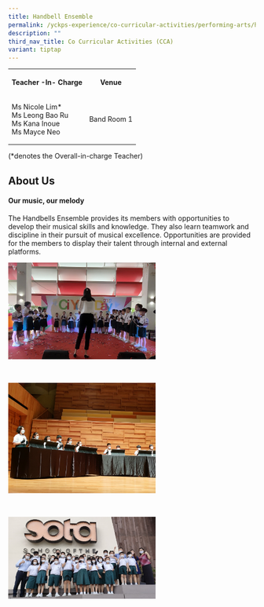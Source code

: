 ```yaml
---
title: Handbell Ensemble
permalink: /yckps-experience/co-curricular-activities/performing-arts/handbells/
description: ""
third_nav_title: Co Curricular Activities (CCA)
variant: tiptap
---
```

<table style="minWidth: 50px">
<colgroup>
<col>
<col>
</colgroup>
<tbody>
<tr>
<th rowspan="1" colspan="1">
<p>Teacher -In- Charge</p>
</th>
<th rowspan="1" colspan="1">
<p>Venue</p>
</th>
</tr>
<tr>
<td rowspan="1" colspan="1">
<p>Ms Nicole Lim*
<br>Ms Leong Bao Ru
<br>Ms Kana Inoue
<br>Ms Mayce Neo</p>
</td>
<td rowspan="1" colspan="1">
<p>Band Room 1</p>
</td>
</tr>
</tbody>
</table>
<p>(*denotes the Overall-in-charge Teacher)&nbsp;</p>
<h2>About Us</h2>
<h4><strong>Our music, our melody</strong></h4>
<p>The Handbells Ensemble provides its members with opportunities to develop
their musical skills and knowledge. They also learn teamwork and discipline
in their pursuit of musical excellence. Opportunities are provided for
the members to display their talent through internal and external platforms.</p>
<div class="isomer-image-wrapper">
<img style="width:300px;height:auto;" height="auto" width="100%" src="/images/2023/CCA/handbell%20-%20cyd%202022%20-%20yu%20xin%20stella.jpg">
</div>
<p>
<br>
</p>
<div class="isomer-image-wrapper">
<img style="width:300px;height:auto;" height="auto" width="100%" src="/images/2023/CCA/handbell%204%20-%20yu%20xin%20stella.jpg">
</div>
<p>
<br>
</p>
<div class="isomer-image-wrapper">
<img style="width:300px;height:auto;" height="auto" width="100%" src="/images/2023/CCA/handbell%201%20-%20yu%20xin%20stella.jpg">
</div>
<p></p>